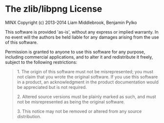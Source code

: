 # The zlib/libpng License

MINX Copyright (c) 2013-2014 Liam Middlebrook, Benjamin Pylko

This software is provided 'as-is', without any express or implied
warranty. In no event will the authors be held liable for any damages
arising from the use of this software.

Permission is granted to anyone to use this software for any purpose,
including commercial applications, and to alter it and redistribute it
freely, subject to the following restrictions:

> 1\. The origin of this software must not be misrepresented; you must not
> claim that you wrote the original software. If you use this software
> in a product, an acknowledgment in the product documentation would be
> appreciated but is not required.
> 
> 2\. Altered source versions must be plainly marked as such, and must not be
> misrepresented as being the original software.
> 
> 3\. This notice may not be removed or altered from any source
> distribution.
>

